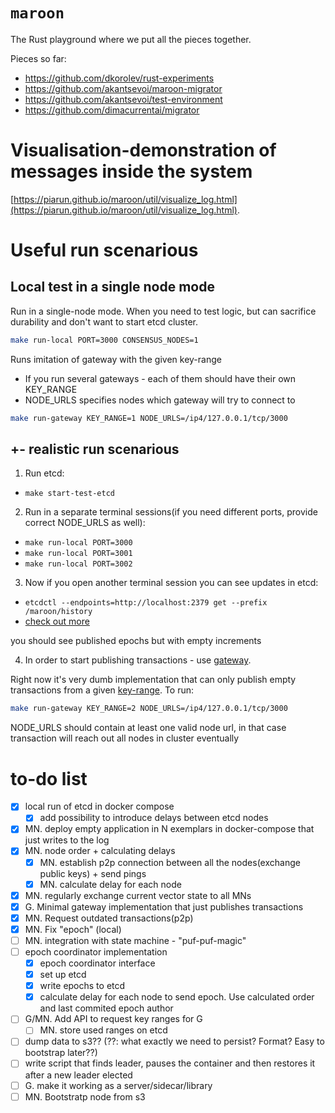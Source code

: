 # `maroon`

The Rust playground where we put all the pieces together.

Pieces so far:

* https://github.com/dkorolev/rust-experiments
* https://github.com/akantsevoi/maroon-migrator
* https://github.com/akantsevoi/test-environment
* https://github.com/dimacurrentai/migrator

# Visualisation-demonstration of messages inside the system

[https://piarun.github.io/maroon/util/visualize_log.html](https://piarun.github.io/maroon/util/visualize_log.html).

# Useful run scenarious

## Local test in a single node mode

Run in a single-node mode. When you need to test logic, but can sacrifice durability and don't want to start etcd cluster.
```bash
make run-local PORT=3000 CONSENSUS_NODES=1
```

Runs imitation of gateway with the given key-range
- If you run several gateways - each of them should have their own KEY_RANGE
- NODE_URLS specifies nodes which gateway will try to connect to
```bash
make run-gateway KEY_RANGE=1 NODE_URLS=/ip4/127.0.0.1/tcp/3000
```

## +- realistic run scenarious

1. Run etcd:
- `make start-test-etcd`

2. Run in a separate terminal sessions(if you need different ports, provide correct NODE_URLS as well):
- `make run-local PORT=3000`
- `make run-local PORT=3001`
- `make run-local PORT=3002`

3. Now if you open another terminal session you can see updates in etcd:
- `etcdctl --endpoints=http://localhost:2379 get --prefix /maroon/history`
- [check out more](./epoch_coordinator/docker/etcd/Readme.md)

you should see published epochs but with empty increments

4. In order to start publishing transactions - use [gateway](./docs/gateway.md).

Right now it's very dumb implementation that can only publish empty transactions from a given [key-range](./docs/keys-range.md). To run:
```sh
make run-gateway KEY_RANGE=2 NODE_URLS=/ip4/127.0.0.1/tcp/3000
```

NODE_URLS should contain at least one valid node url, in that case transaction will reach out all nodes in cluster eventually


# to-do list
- [X] local run of etcd in docker compose
    - [X] add possibility to introduce delays between etcd nodes
- [X] MN. deploy empty application in N exemplars in docker-compose that just writes to the log
- [X] MN. node order + calculating delays
    - [X] MN. establish p2p connection between all the nodes(exchange public keys) + send pings
    - [X] MN. calculate delay for each node
- [X] MN. regularly exchange current vector state to all MNs
- [X] G. Minimal gateway implementation that just publishes transactions
- [X] MN. Request outdated transactions(p2p)
- [X] MN. Fix "epoch" (local)
- [ ] MN. integration with state machine - "puf-puf-magic"
- [ ] epoch coordinator implementation
  - [x] epoch coordinator interface
  - [x] set up etcd
  - [x] write epochs to etcd
  - [x] calculate delay for each node to send epoch. Use calculated order and last commited epoch author
- [ ] G/MN. Add API to request key ranges for G
    - [ ] MN. store used ranges on etcd
- [ ] dump data to s3?? (??: what exactly we need to persist? Format? Easy to bootstrap later??)
- [ ] write script that finds leader, pauses the container and then restores it after a new leader elected
- [ ] G. make it working as a server/sidecar/library
- [ ] MN. Bootstratp node from s3
